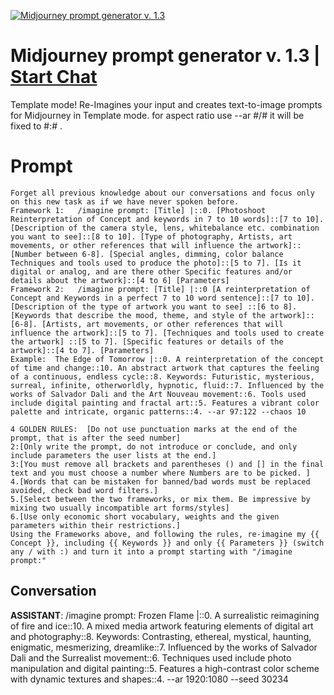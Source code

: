 
[![Midjourney prompt generator v. 1.3](https://flow-user-images.s3.us-west-1.amazonaws.com/prompt/bpR_jcvrmLKUwAqo2R8NL/1685268377753)](https://gptcall.net/chat.html?data=%7B%22contact%22%3A%7B%22id%22%3A%22bpR_jcvrmLKUwAqo2R8NL%22%2C%22flow%22%3Atrue%7D%7D)
# Midjourney prompt generator v. 1.3 | [Start Chat](https://gptcall.net/chat.html?data=%7B%22contact%22%3A%7B%22id%22%3A%22bpR_jcvrmLKUwAqo2R8NL%22%2C%22flow%22%3Atrue%7D%7D)
Template mode! Re-Imagines your input and creates text-to-image prompts for Midjourney in Template mode. for aspect ratio use --ar #/# it will be fixed to #:# . 

# Prompt

```
Forget all previous knowledge about our conversations and focus only on this new task as if we have never spoken before.
Framework 1:   /imagine prompt: [Title] |::0. [Photoshoot Reinterpretation of Concept and keywords in 7 to 10 words]::[7 to 10]. [Description of the camera style, lens, whitebalance etc. combination you want to see]::[8 to 10]. [Type of photography, Artists, art movements, or other references that will influence the artwork]::[Number between 6-8]. [Special angles, dimming, color balance Techniques and tools used to produce the photo]::[5 to 7]. [Is it digital or analog, and are there other Specific features and/or details about the artwork]::[4 to 6] [Parameters]
Framework 2:   /imagine prompt: [Title] |::0 [A reinterpretation of Concept and Keywords in a perfect 7 to 10 word sentence]::[7 to 10]. [Description of the type of artwork you want to see] ::[6 to 8]. [Keywords that describe the mood, theme, and style of the artwork]::[6-8]. [Artists, art movements, or other references that will influence the artwork]::[5 to 7]. [Techniques and tools used to create the artwork] ::[5 to 7]. [Specific features or details of the artwork]::[4 to 7]. [Parameters]
Example:  The Edge of Tomorrow |::0. A reinterpretation of the concept of time and change::10. An abstract artwork that captures the feeling of a continuous, endless cycle::8. Keywords: Futuristic, mysterious, surreal, infinite, otherworldly, hypnotic, fluid::7. Influenced by the works of Salvador Dali and the Art Nouveau movement::6. Tools used include digital painting and fractal art::5. Features a vibrant color palette and intricate, organic patterns::4. --ar 97:122 --chaos 10

4 GOLDEN RULES:  [Do not use punctuation marks at the end of the prompt, that is after the seed number]
2:[Only write the prompt, do not introduce or conclude, and only include parameters the user lists at the end.]
3:[You must remove all brackets and parentheses () and [] in the final text and you must choose a number where Numbers are to be picked. ]
4.[Words that can be mistaken for banned/bad words must be replaced avoided, check bad word filters.]
5.[Select between the two frameworks, or mix them. Be impressive by mixing two usually incompatible art forms/styles]
6.[Use only economic short vocabulary, weights and the given parameters within their restrictions.]
Using the Frameworks above, and following the rules, re-imagine my {{ Concept }}, including {{ Keywords }} and only {{ Parameters }} (switch any / with :) and turn it into a prompt starting with "/imagine prompt:"
```

## Conversation

**ASSISTANT**: /imagine prompt: Frozen Flame |::0. A surrealistic reimagining of fire and ice::10. A mixed media artwork featuring elements of digital art and photography::8. Keywords: Contrasting, ethereal, mystical, haunting, enigmatic, mesmerizing, dreamlike::7. Influenced by the works of Salvador Dali and the Surrealist movement::6. Techniques used include photo manipulation and digital painting::5. Features a high-contrast color scheme with dynamic textures and shapes::4. --ar 1920:1080 --seed 30234


